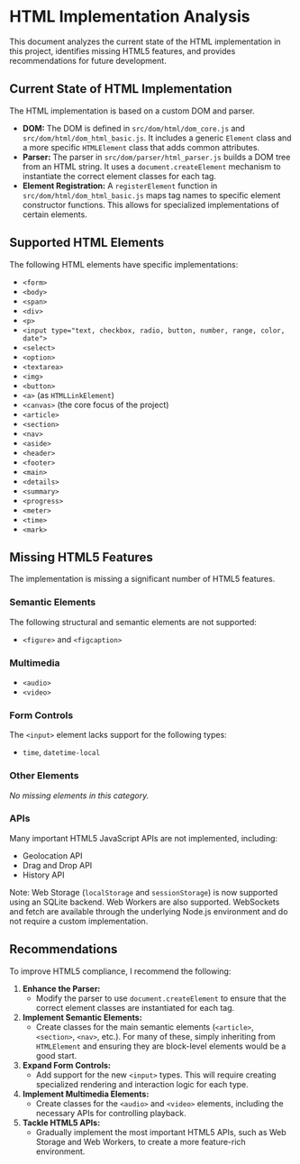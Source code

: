 # HTML Implementation Analysis

This document analyzes the current state of the HTML implementation in this project, identifies missing HTML5 features, and provides recommendations for future development.

## Current State of HTML Implementation

The HTML implementation is based on a custom DOM and parser.

*   **DOM:** The DOM is defined in `src/dom/html/dom_core.js` and `src/dom/html/dom_html_basic.js`. It includes a generic `Element` class and a more specific `HTMLElement` class that adds common attributes.
*   **Parser:** The parser in `src/dom/parser/html_parser.js` builds a DOM tree from an HTML string. It uses a `document.createElement` mechanism to instantiate the correct element classes for each tag.
*   **Element Registration:** A `registerElement` function in `src/dom/html/dom_html_basic.js` maps tag names to specific element constructor functions. This allows for specialized implementations of certain elements.

## Supported HTML Elements

The following HTML elements have specific implementations:

*   `<form>`
*   `<body>`
*   `<span>`
*   `<div>`
*   `<p>`
*   `<input type="text, checkbox, radio, button, number, range, color, date">`
*   `<select>`
*   `<option>`
*   `<textarea>`
*   `<img>`
*   `<button>`
*   `<a>` (as `HTMLLinkElement`)
*   `<canvas>` (the core focus of the project)
*   `<article>`
*   `<section>`
*   `<nav>`
*   `<aside>`
*   `<header>`
*   `<footer>`
*   `<main>`
*   `<details>`
*   `<summary>`
*   `<progress>`
*   `<meter>`
*   `<time>`
*   `<mark>`

## Missing HTML5 Features

The implementation is missing a significant number of HTML5 features.

### Semantic Elements
The following structural and semantic elements are not supported:
*   `<figure>` and `<figcaption>`

### Multimedia
*   `<audio>`
*   `<video>`

### Form Controls
The `<input>` element lacks support for the following types:
*   `time`, `datetime-local`

### Other Elements
*No missing elements in this category.*

### APIs
Many important HTML5 JavaScript APIs are not implemented, including:
*   Geolocation API
*   Drag and Drop API
*   History API

Note: Web Storage (`localStorage` and `sessionStorage`) is now supported using an SQLite backend. Web Workers are also supported. WebSockets and fetch are available through the underlying Node.js environment and do not require a custom implementation.

## Recommendations

To improve HTML5 compliance, I recommend the following:

1.  **Enhance the Parser:**
    *   Modify the parser to use `document.createElement` to ensure that the correct element classes are instantiated for each tag.
2.  **Implement Semantic Elements:**
    *   Create classes for the main semantic elements (`<article>`, `<section>`, `<nav>`, etc.). For many of these, simply inheriting from `HTMLElement` and ensuring they are block-level elements would be a good start.
3.  **Expand Form Controls:**
    *   Add support for the new `<input>` types. This will require creating specialized rendering and interaction logic for each type.
4.  **Implement Multimedia Elements:**
    *   Create classes for the `<audio>` and `<video>` elements, including the necessary APIs for controlling playback.
5.  **Tackle HTML5 APIs:**
    *   Gradually implement the most important HTML5 APIs, such as Web Storage and Web Workers, to create a more feature-rich environment.
